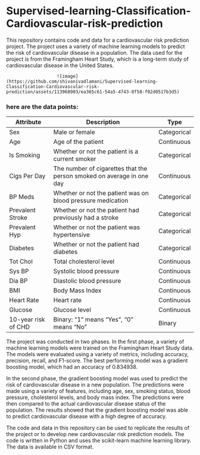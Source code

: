 # Supervised-learning-Classification-Cardiovascular-risk-prediction
This repository contains code and data for a cardiovascular risk prediction project. The project uses a variety of machine learning models to predict the risk of cardiovascular disease in a population. The data used for the project is from the Framingham Heart Study, which is a long-term study of cardiovascular disease in the United States.

                       ![image](https://github.com/shivanivadlamani/Supervised-learning-Classification-Cardiovascular-risk-prediction/assets/113968903/ea365c61-54a5-4743-8f58-f02d0517b3d5)


### here are the data points:

| Attribute            | Description                                                                 | Type     |
|----------------------|-----------------------------------------------------------------------------|----------|
| Sex                  | Male or female                                                              | Categorical |
| Age                  | Age of the patient                                                          | Continuous |
| Is Smoking           | Whether or not the patient is a current smoker                               | Categorical |
| Cigs Per Day         | The number of cigarettes that the person smoked on average in one day        | Continuous |
| BP Meds              | Whether or not the patient was on blood pressure medication                  | Categorical |
| Prevalent Stroke     | Whether or not the patient had previously had a stroke                       | Categorical |
| Prevalent Hyp        | Whether or not the patient was hypertensive                                  | Categorical |
| Diabetes             | Whether or not the patient had diabetes                                      | Categorical |
| Tot Chol             | Total cholesterol level                                                     | Continuous |
| Sys BP               | Systolic blood pressure                                                     | Continuous |
| Dia BP               | Diastolic blood pressure                                                    | Continuous |
| BMI                  | Body Mass Index                                                              | Continuous |
| Heart Rate           | Heart rate                                                                   | Continuous |
| Glucose              | Glucose level                                                                | Continuous |
| 10-year risk of CHD  | Binary: “1” means “Yes”, “0” means “No”                                      | Binary    |


The project was conducted in two phases. In the first phase, a variety of machine learning models were trained on the Framingham Heart Study data. The models were evaluated using a variety of metrics, including accuracy, precision, recall, and F1-score. The best performing model was a gradient boosting model, which had an accuracy of 0.834938.

In the second phase, the gradient boosting model was used to predict the risk of cardiovascular disease in a new population. The predictions were made using a variety of features, including age, sex, smoking status, blood pressure, cholesterol levels, and body mass index. The predictions were then compared to the actual cardiovascular disease status of the population. The results showed that the gradient boosting model was able to predict cardiovascular disease with a high degree of accuracy.

The code and data in this repository can be used to replicate the results of the project or to develop new cardiovascular risk prediction models. The code is written in Python and uses the scikit-learn machine learning library. The data is available in CSV format.
